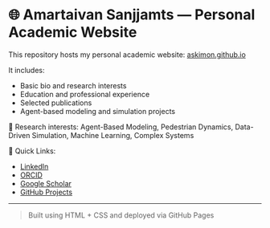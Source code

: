 # 🌐 Amartaivan Sanjjamts — Personal Academic Website

This repository hosts my personal academic website: [askimon.github.io](https://askimon.github.io)

It includes:
- Basic bio and research interests
- Education and professional experience
- Selected publications
- Agent-based modeling and simulation projects

🧠 Research interests: Agent-Based Modeling, Pedestrian Dynamics, Data-Driven Simulation, Machine Learning, Complex Systems

🔗 Quick Links:
- [LinkedIn](https://www.linkedin.com/in/amartaivan-sanjjamts-5483271bb/)
- [ORCID](https://orcid.org/0009-0000-4787-2891)
- [Google Scholar](https://scholar.google.com/citations?user=u54UVcsAAAAJ&hl=en)
- [GitHub Projects](https://github.com/askimon)

---

> Built using HTML + CSS and deployed via GitHub Pages
